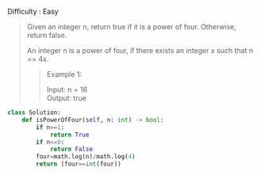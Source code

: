 Difficulty : Easy 

>Given an integer n, return true if it is a power of four. Otherwise, return false.
>
>An integer n is a power of four, if there exists an integer x such that n == 4x.
>
>>Example 1:  
>>
>>Input: n = 16  
>>Output: true

```python
class Solution:
    def isPowerOfFour(self, n: int) -> bool:
        if n==1:
            return True
        if n<=0:
            return False
        four=math.log(n)/math.log(4)
        return (four==int(four))

```
